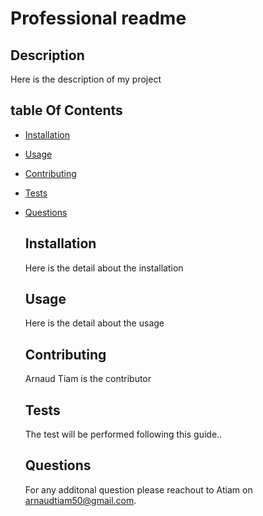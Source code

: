 # Professional readme 

  ## Description

  Here is the description of my project

  ## table Of Contents
- [Installation](#installation)
- [Usage](#usage)
- [Contributing](#contributing)
- [Tests](#tests)
- [Questions](#Questions)



  ## Installation

  Here is the detail about the installation

  ## Usage

  Here is the detail about the usage

 

  ## Contributing

  Arnaud Tiam is the contributor

  ## Tests

  The test will be performed following this guide..

  ## Questions
  For any additonal question please reachout to Atiam on arnaudtiam50@gmail.com.
  